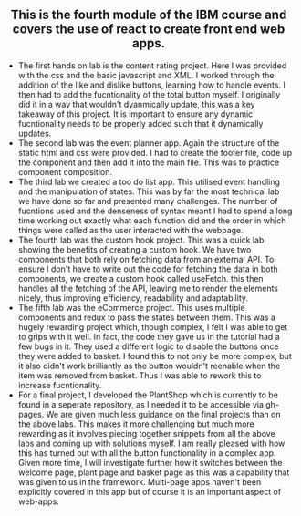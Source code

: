 
<h2 align = 'center'>
This is the fourth module of the IBM course and covers the use of react to create front end web apps.
</h2>
<ul>
<li>The first hands on lab is the content rating project. Here I was provided with the css and the basic javascript and XML. I worked through the addition of the like and dislike buttons, learning how to handle events. I then had to add the fucntionality of the total button myself. I originally did it in a way that wouldn't dyanmically update, this was a key takeaway of this project. It is important to ensure any dynamic fucntionality needs to be properly added such that it dynamically updates.</li>
<li>The second lab was the event planner app. Again the structure of the static html and css were provided. I had to create the footer file, code up the component and then add it into the main file. This was to practice component composition.</li>
<li> The third lab we created a too do list app. This utilised  event handling and the manipulation of states. This was by far the most technical lab we have done so far and presented many challenges. The number of fucntions used and the denseness of syntax meant I had to spend a long time working out exactly what each function did and the order in which things were called as the user interacted with the webpage.</li>
<li> The fourth lab was the custom hook project. This was a quick lab showing the benefits of creating a custom hook. We have two components that both rely on fetching data from an external API. To ensure I don't have to write out the code for fetching the data in both components, we create a custom hook called useFetch. this then handles all the fetching of the API, leaving me to render the elements nicely, thus improving efficiency, readability and adaptability.</li>
<li> The fifth lab was the eCommerce project. This uses multiple components and redux to pass the states between them. This was a hugely rewarding project which, though complex, I felt I was able to get to grips with it well. In fact, the code they gave us in the tutorial had a few bugs in it. They used a different logic to disable the buttons once they were added to basket. I found this to not only be more complex, but it also didn't work brilliantly as the button wouldn't reenable when the item was removed from basket. Thus I was able to rework this to increase fucntionality.</li>
<li>For a final project, I developed the PlantShop which is currently to be found in a seperate repository, as I needed it to be accessible via gh-pages. We are given much less guidance on the final projects than on the above labs. This makes it more challenging but much more rewarding as it involves piecing together snippets from all the above labs and coming up with solutions myself. I am really pleased with how this has turned out with all the button functionality in a complex app. Given more time, I will investigate further how it switches between the welcome page, plant page and basket page as this was a capability that was given to us in the framework. Multi-page apps haven't been explicitly covered in this app but of course it is an important aspect of web-apps.</li>
</ul>
</html>
